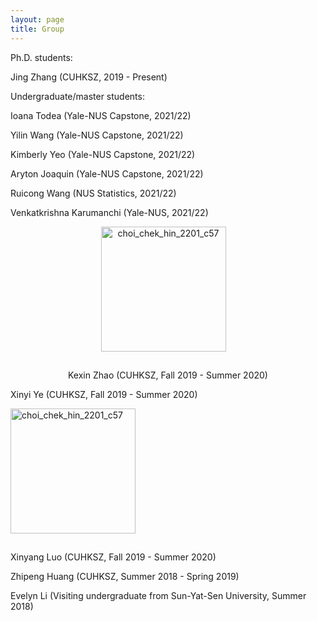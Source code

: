```yaml
---
layout: page
title: Group
---
```


Ph.D. students:

Jing Zhang (CUHKSZ, 2019 - Present)

Undergraduate/master students:

Ioana Todea (Yale-NUS Capstone, 2021/22)

Yilin Wang (Yale-NUS Capstone, 2021/22)

Kimberly Yeo (Yale-NUS Capstone, 2021/22)

Aryton Joaquin (Yale-NUS Capstone, 2021/22)

Ruicong Wang (NUS Statistics, 2021/22)

Venkatkrishna Karumanchi (Yale-NUS, 2021/22)

<p align="center">
  <img style="margin: 0px 15px 15px 0px" src="https://mchchoi.github.io/images/KexinZhao.jpg" alt="choi_chek_hin_2201_c57" width="200" height="200" />
</p>

<p align="center">Kexin Zhao (CUHKSZ, Fall 2019 - Summer 2020) </p>

Xinyi Ye (CUHKSZ, Fall 2019 - Summer 2020)

<p>
  <img style="margin: 0px 15px 15px 0px" src="https://mchchoi.github.io/images/XinyangLuo.png" alt="choi_chek_hin_2201_c57" width="200" height="200" />
</p>

<p> Xinyang Luo (CUHKSZ, Fall 2019 - Summer 2020) </p>

Zhipeng Huang (CUHKSZ, Summer 2018 - Spring 2019)

Evelyn Li (Visiting undergraduate from Sun-Yat-Sen University, Summer 2018)
